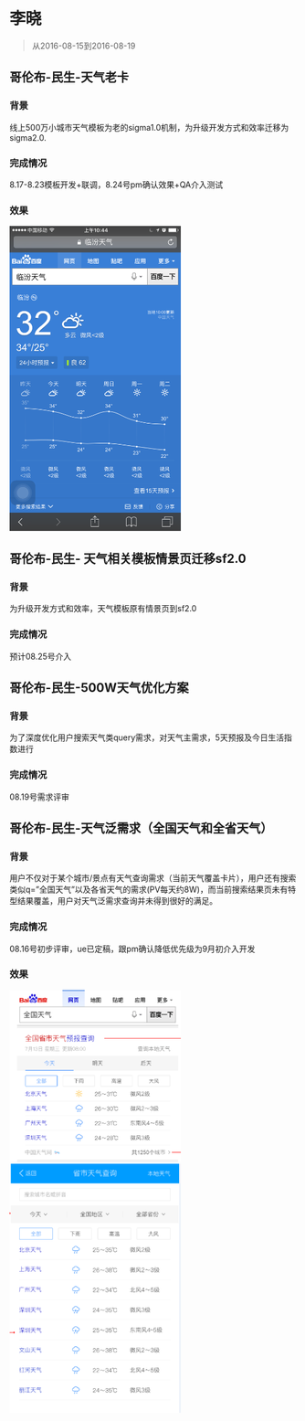 # 李晓

> 从2016-08-15到2016-08-19

## 哥伦布-民生-天气老卡

### 背景

线上500万小城市天气模板为老的sigma1.0机制，为升级开发方式和效率迁移为sigma2.0.

### 完成情况

8.17-8.23模板开发+联调，8.24号pm确认效果+QA介入测试

### 效果

<img src="img/lixiao12/weather.png" width="300px">



## 哥伦布-民生- 天气相关模板情景页迁移sf2.0

### 背景

为升级开发方式和效率，天气模板原有情景页到sf2.0

### 完成情况

预计08.25号介入




## 哥伦布-民生-500W天气优化方案

### 背景

为了深度优化用户搜索天气类query需求，对天气主需求，5天预报及今日生活指数进行

### 完成情况

08.19号需求评审


## 哥伦布-民生-天气泛需求（全国天气和全省天气）

### 背景

用户不仅对于某个城市/景点有天气查询需求（当前天气覆盖卡片），用户还有搜索类似q=”全国天气”以及各省天气的需求(PV每天约8W)，而当前搜索结果页未有特型结果覆盖，用户对天气泛需求查询并未得到很好的满足。

### 完成情况

08.16号初步评审，ue已定稿，跟pm确认降低优先级为9月初介入开发

### 效果

<img src="img/lixiao12/weather2.png" width="300px">

<img src="img/lixiao12/weather3.png" width="300px">
